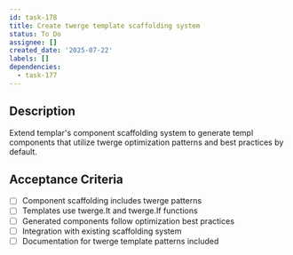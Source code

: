 ```yaml
---
id: task-178
title: Create twerge template scaffolding system
status: To Do
assignee: []
created_date: '2025-07-22'
labels: []
dependencies:
  - task-177
---
```


## Description

Extend templar's component scaffolding system to generate templ components that utilize twerge optimization patterns and best practices by default.

## Acceptance Criteria

- [ ] Component scaffolding includes twerge patterns
- [ ] Templates use twerge.It and twerge.If functions
- [ ] Generated components follow optimization best practices
- [ ] Integration with existing scaffolding system
- [ ] Documentation for twerge template patterns included
